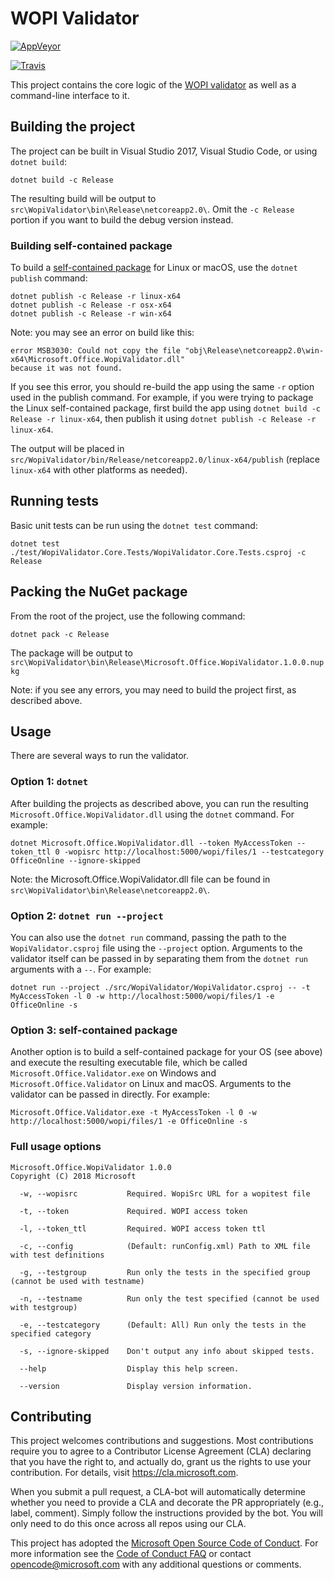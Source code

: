 # WOPI Validator

[![AppVeyor](https://ci.appveyor.com/api/projects/status/3ec9rkntlgcffbiq/branch/master?svg=true)](https://ci.appveyor.com/project/tylerbutler/wopi-validator-core/branch/master)

[![Travis](https://travis-ci.org/Microsoft/wopi-validator-core.svg?branch=master)](https://travis-ci.org/Microsoft/wopi-validator-core)

This project contains the core logic of the [WOPI validator](https://wopi.readthedocs.io/en/latest/build_test_ship/validator.html)
as well as a command-line interface to it.

## Building the project

The project can be built in Visual Studio 2017, Visual Studio Code, or using `dotnet build`:

`dotnet build -c Release`

The resulting build will be output to `src\WopiValidator\bin\Release\netcoreapp2.0\`. Omit the `-c Release`
portion if you want to build the debug version instead.

### Building self-contained package

To build a [self-contained package][1] for Linux or macOS, use the `dotnet publish` command:

```text
dotnet publish -c Release -r linux-x64
dotnet publish -c Release -r osx-x64
dotnet publish -c Release -r win-x64
```

Note: you may see an error on build like this:

```text
error MSB3030: Could not copy the file "obj\Release\netcoreapp2.0\win-x64\Microsoft.Office.WopiValidator.dll"
because it was not found.
```

If you see this error, you should re-build the app using the same `-r` option used in the publish command. For example,
if you were trying to package the Linux self-contained package, first build the app using
`dotnet build -c Release -r linux-x64`, then publish it using `dotnet publish -c Release -r linux-x64`.

The output will be placed in `src/WopiValidator/bin/Release/netcoreapp2.0/linux-x64/publish` (replace `linux-x64`
with other platforms as needed).

[1]: https://docs.microsoft.com/en-us/dotnet/core/deploying/deploy-with-cli

## Running tests

Basic unit tests can be run using the `dotnet test` command:

`dotnet test ./test/WopiValidator.Core.Tests/WopiValidator.Core.Tests.csproj -c Release`

## Packing the NuGet package

From the root of the project, use the following command:

`dotnet pack -c Release`

The package will be output to `src\WopiValidator\bin\Release\Microsoft.Office.WopiValidator.1.0.0.nupkg`

Note: if you see any errors, you may need to build the project first, as described above.

## Usage

There are several ways to run the validator.

### Option 1: `dotnet`

After building the projects as described above, you can run the resulting `Microsoft.Office.WopiValidator.dll`
using the `dotnet` command. For example:

`dotnet Microsoft.Office.WopiValidator.dll --token MyAccessToken --token_ttl 0 -wopisrc http://localhost:5000/wopi/files/1 --testcategory OfficeOnline --ignore-skipped`

Note: the Microsoft.Office.WopiValidator.dll file can be found in `src\WopiValidator\bin\Release\netcoreapp2.0\`.

### Option 2: `dotnet run --project`

You can also use the `dotnet run` command, passing the path to the `WopiValidator.csproj` file using the `--project`
option. Arguments to the validator itself can be passed in by separating them from the `dotnet run` arguments with
a `--`. For example:

`dotnet run --project ./src/WopiValidator/WopiValidator.csproj -- -t MyAccessToken -l 0 -w http://localhost:5000/wopi/files/1 -e OfficeOnline -s`

### Option 3: self-contained package

Another option is to build a self-contained package for your OS (see above) and execute the resulting executable
file, which be called `Microsoft.Office.Validator.exe` on Windows and `Microsoft.Office.Validator` on Linux and macOS.
Arguments to the validator can be passed in directly. For example:

`Microsoft.Office.Validator.exe -t MyAccessToken -l 0 -w http://localhost:5000/wopi/files/1 -e OfficeOnline -s`

### Full usage options

```text
Microsoft.Office.WopiValidator 1.0.0
Copyright (C) 2018 Microsoft

  -w, --wopisrc           Required. WopiSrc URL for a wopitest file

  -t, --token             Required. WOPI access token

  -l, --token_ttl         Required. WOPI access token ttl

  -c, --config            (Default: runConfig.xml) Path to XML file with test definitions

  -g, --testgroup         Run only the tests in the specified group (cannot be used with testname)

  -n, --testname          Run only the test specified (cannot be used with testgroup)

  -e, --testcategory      (Default: All) Run only the tests in the specified category

  -s, --ignore-skipped    Don't output any info about skipped tests.

  --help                  Display this help screen.

  --version               Display version information.
```

## Contributing

This project welcomes contributions and suggestions. Most contributions require you to agree to a
Contributor License Agreement (CLA) declaring that you have the right to, and actually do, grant us
the rights to use your contribution. For details, visit <https://cla.microsoft.com>.

When you submit a pull request, a CLA-bot will automatically determine whether you need to provide
a CLA and decorate the PR appropriately (e.g., label, comment). Simply follow the instructions
provided by the bot. You will only need to do this once across all repos using our CLA.

This project has adopted the [Microsoft Open Source Code of Conduct](https://opensource.microsoft.com/codeofconduct/).
For more information see the [Code of Conduct FAQ](https://opensource.microsoft.com/codeofconduct/faq/) or
contact [opencode@microsoft.com](mailto:opencode@microsoft.com) with any additional questions or comments.
